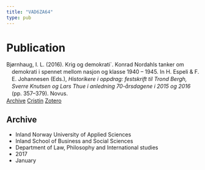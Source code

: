 ```yaml
---
title: "VAD6ZA64"
type: pub
---
```

<h1>Publication</h1>
<article id="csl-bib-container-VAD6ZA64" class="csl-bib-container">
  <div class="csl-bib-body" style="line-height: 1.35; padding-left: 1em; text-indent:-1em;">
  <div class="csl-entry">Bj&#xF8;rnhaug, I. L. (2016). Krig og demokrati`. Konrad Nordahls tanker om demokrati i spennet mellom nasjon og klasse 1940 &#x2013; 1945. In H. Espeli &amp; F. E. Johannesen (Eds.), <i>Historikere i oppdrag: festskrift til Trond Bergh, Sverre Knutsen og Lars Thue i anledning 70-&#xE5;rsdagene i 2015 og 2016</i> (pp. 357&#x2013;379). Novus.</div>
</div>
  <div class="csl-bib-buttons">
    <a href="#taxonomy-article-VAD6ZA64" class="csl-bib-button">Archive</a>
    <a href="https://app.cristin.no/results/show.jsf?id=1440696" alt="Cristin URL" class="csl-bib-button">Cristin</a>
    <a href="http://zotero.org/groups/5402882/items/VAD6ZA64" alt="Zotero URL" class="csl-bib-button">Zotero</a>
  </div>
  <div id="csl-bib-meta-container-VAD6ZA64"></div>
</article>
<div id="csl-bib-meta-VAD6ZA64" class="csl-bib-meta">
  <article id="taxonomy-article-VAD6ZA64" class="taxonomy-article">
    <h1>Archive</h1>
    <ul>
      <li>Inland Norway University of Applied Sciences</li>
      <li>Inland School of Business and Social Sciences</li>
      <li>Department of Law, Philosophy and International studies</li>
      <li>2017</li>
      <li>January</li>
    </ul>
  </article>
</div>
